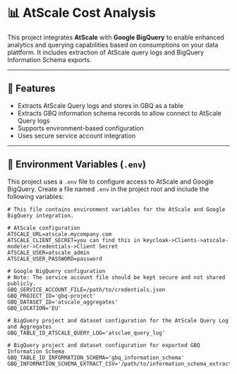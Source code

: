 # 📊 AtScale Cost Analysis

This project integrates **AtScale** with **Google BigQuery** to enable enhanced analytics and querying capabilities based on consumptions on your data plattform. It includes extraction of AtScale query logs and BigQuery Information Schema exports.

---

## 🚀 Features

- Extracts AtScale Query logs and stores in GBQ as a table
- Extracts GBQ information schema records to allow connect to AtScale Query logs
- Supports environment-based configuration
- Uses secure service account integration

---

## 📁 Environment Variables (`.env`)

This project uses a `.env` file to configure access to AtScale and Google BigQuery. Create a file named `.env` in the project root and include the following variables:

```env
# This file contains environment variables for the AtScale and Google BigQuery integration.

# AtScale configuration
ATSCALE_URL=atscale.mycompany.com
ATSCALE_CLIENT_SECRET=you can find this in keycloak->Clients->atscale-modeler->Credentials->Client Secret
ATSCALE_USER=atscale_admin
ATSCALE_USER_PASSWORD=password

# Google BigQuery configuration
# Note: The service account file should be kept secure and not shared publicly.
GBQ_SERVICE_ACCOUNT_FILE=/path/to/credentials.json
GBQ_PROJECT_ID='gbq-project'
GBQ_DATASET_ID='atscale_aggregates'
GBQ_LOCATION='EU'

# BigQuery project and dataset configuration for the AtScale Query Log and Aggregates
GBQ_TABLE_ID_ATSCALE_QUERY_LOG='atsclae_query_log'

# BigQuery project and dataset configuration for exported GBQ Information Schema
GBQ_TABLE_ID_INFORMATION_SCHEMA='gbq_information_schema'
GBQ_INFORMATION_SCHEMA_EXTRACT_CSV='/path/to/information_schema_extract.csv'
